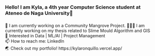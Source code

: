 <h3 align="left">Hello! I am Kyla, a 4th year Computer Science student at Ateneo de Naga University👋</h3>

###

<p align="left">
🌱 I am currently working on a Community Mangrove Project.
👩🏻‍💻 I am currently working on my thesis related to Slime Mould Algorithm and GIS<br>
👀 Interested in Data | ML/AI | Project Management<br>
📫 How to reach me: <a href="https://www.linkedin.com/in/kylaronquillo/" target="_blank" style="text-decoration: none; color: inherit;">LinkedIn</a><br>
🌏 Check out my portfolio! https://kylaronquillo.vercel.app/
</p>

